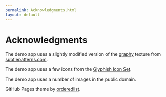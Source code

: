 ```yaml
---
permalink: Acknowledgments.html
layout: default
---
```




Acknowledgments
==

<!-- TEMPLATE START -->

The demo app uses a slightly modified version of the [graphy](http://subtlepatterns.com/graphy/) texture from [subtlepatterns.com](http://subtlepatterns.com).

The demo app uses a few icons from the [Glyphish Icon Set](http://www.glyphish.com/).

The demo app uses a number of images in the public domain.

GitHub Pages theme by [orderedlist](https://github.com/orderedlist).

<!-- TEMPLATE END -->

